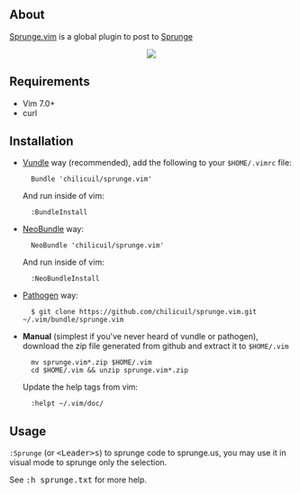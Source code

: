 About
-----

[Sprunge.vim](https://github.com/chilicuil/sprunge.vim) is a global plugin to post to [Sprunge](http://sprunge.us/)

<p align="center">
  <img src="http://javier.io/assets/img/vim-sprunge.gif"/><br>
</p>

Requirements
------------

* Vim 7.0+
* curl

Installation
------------

- [Vundle](https://github.com/gmarik/vundle) way (recommended), add the following to your `$HOME/.vimrc` file:

        Bundle 'chilicuil/sprunge.vim'

    And run inside of vim:

        :BundleInstall

- [NeoBundle](https://github.com/Shougo/neobundle.vim) way:

        NeoBundle 'chilicuil/sprunge.vim'

    And run inside of vim:

        :NeoBundleInstall

- [Pathogen](https://github.com/tpope/vim-pathogen) way:

        $ git clone https://github.com/chilicuil/sprunge.vim.git ~/.vim/bundle/sprunge.vim

- **Manual** (simplest if you've never heard of vundle or pathogen), download the zip file generated from github and extract it to `$HOME/.vim`

        mv sprunge.vim*.zip $HOME/.vim
        cd $HOME/.vim && unzip sprunge.vim*.zip

    Update the help tags from vim:

        :helpt ~/.vim/doc/

Usage
-----

`:Sprunge` (or <kbd>\<Leader\>s</kbd>) to sprunge code to sprunge.us, you may use it in visual mode to sprunge only the selection.

See <kbd>:h sprunge.txt</kbd> for more help.
